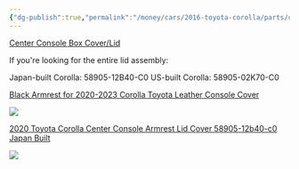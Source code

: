```yaml
---
{"dg-publish":true,"permalink":"/money/cars/2016-toyota-corolla/parts/center-console-box-cover-lid/","created":"Jan 28, 2024, 2:55 PM"}
---
```



[Center Console Box Cover/Lid](https://autoparts.romeovilletoyota.com/search?search_query=Center+Console+Box+Cover%2FLid&driveline=FWD%201.8L%204-Cyl.%20CVTi-S&grade=L%204Dr.%20Sedan&series_name=COROLLA&model_year=2020&model_year_code=2020:1832)

If you're looking for the entire lid assembly:

Japan-built Corolla: 58905-12B40-C0
US-built Corolla: 58905-02K70-C0


[Black Armrest for 2020-2023 Corolla Toyota Leather Console Cover](https://www.amazon.com/AOMSAZTO-Armrest-2019-2022-Corolla-Leather/dp/B09PN4LSW3?source=ps-sl-shoppingads-lpcontext&ref_=fplfs&smid=A2014U01FJQXZ0&th=1)

![](https://m.media-amazon.com/images/I/71ulMmzbDHL._AC_SL1500_.jpg)

[2020 Toyota Corolla Center Console Armrest Lid Cover 58905-12b40-c0 Japan Built](https://www.ebay.com/p/8047731016)

![](https://i.imgur.com/pOUtv9p.png)
